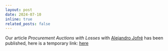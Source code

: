 ```yaml
---
layout: post
date: 2024-07-10
inline: true
related_posts: false
---
```

Our article 
<i>Procurement Auctions with Losses</i>
with <a href="https://www.cmm.uchile.cl/?cmm_people=alejandro-jofre">Alejandro Jofré</a>  has been published, here is a temporary link: 
<a href="https://rdcu.be/dNhAP"> here </a>